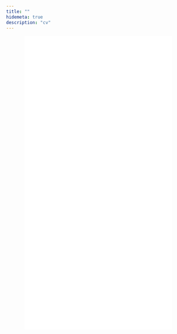 ```yaml
---
title: ""
hidemeta: true
description: "cv"
---
```


<div style="text-align: center;">
  <iframe src="/cv.pdf" style="width: 80%; height: 800px; border: none;"></iframe>
</div>
